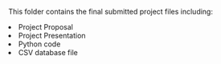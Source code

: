 This folder contains the final submitted project files including:
<li>Project Proposal</li>
<li>Project Presentation</li>
<li>Python code</li>
<li>CSV database file</li>
